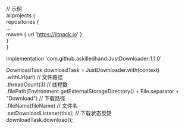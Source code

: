 // 示例<br>
allprojects {<br>
	repositories {<br>
	...<br>
	maven { url 'https://jitpack.io' }<br>
    }<br>
}<br>

implementation 'com.github.askilledhand:JustDownloader:1.1.0' <br>

DownloadTask downloadTask = JustDownloader.with(context)<br>
	.withUrl(url) // 文件路径<br>
	.threadCount(3) // 线程数<br>
	.filePath(Environment.getExternalStorageDirectory() + File.separator + "Download") // 下载路径<br>
	.fileName(fileName) // 文件名<br>
	.setDownloadListener(this); // 下载状态反馈<br>
downloadTask.download();<br>
